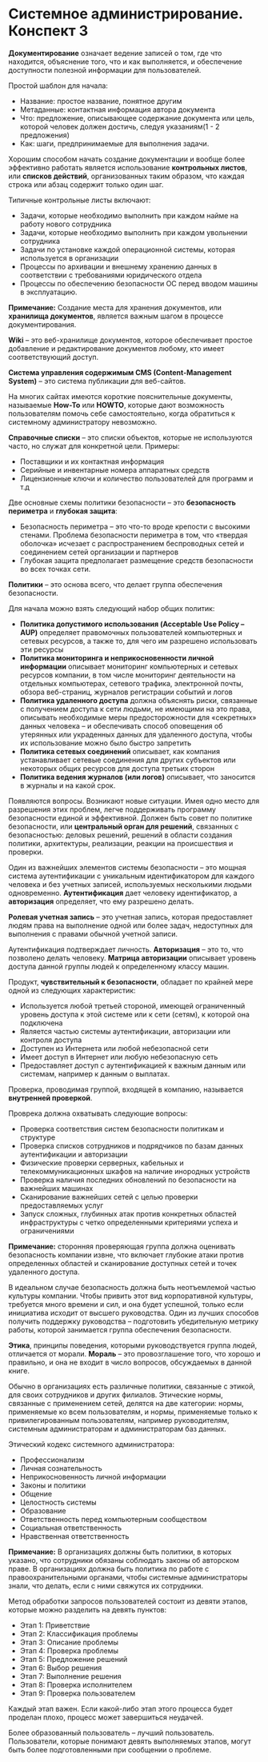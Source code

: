 # Системное администрирование. Конспект 3
__Документирование__ означает ведение записей о том, где что находится, объяснение того, что и как выполняется, и обеспечение доступности полезной информации для пользователей.

Простой шаблон для начала:
+ Название: простое название, понятное другим
+ Метаданные: контактная информация автора документа
+ Что: предложение, описывающее содержание документа или цель, которой человек должен достичь, следуя указаниям(1 - 2 предложения)
+ Как: шаги, предпринимаемые для выполнения задачи.

Хорошим способом начать создание документации и вообще более эффективно работать является использование __контрольных листов__, или __списков действий__, организованных таким образом, что каждая строка или абзац содержит только один шаг. 

Типичные контрольные листы включают:
+ Задачи, которые необходимо выполнить при каждом найме на работу нового сотрудника
+ Задачи, которые необходимо выполнить при каждом увольнении сотрудника
+ Задачи по установке каждой операционной системы, которая используется в организации
+ Процессы по архивации и внешнему хранению данных в соответствии с требованиями юридического отдела
+ Процессы по обеспечению безопасности ОС перед вводом машины в эксплуатацию.

__Примечание:__ Создание места для хранения документов, или __хранилища документов__, является важным шагом в процессе документирования. 

__Wiki__ – это веб-хранилище документов, которое обеспечивает простое добавление и редактирование документов любому, кто имеет соответствующий доступ.

__Система управления содержимым CMS (Content-Management System)__ – это система публикации для веб-сайтов. 

На многих сайтах имеются короткие пояснительные документы, называемые __How-To__ или __HOWTO__, которые дают возможность пользователям помочь себе самостоятельно, когда обратиться к системному администратору невозможно.

__Справочные списки__ – это списки объектов, которые не используются часто, но служат для конкретной цели. Примеры:
+ Поставщики и их контактная информация
+ Серийные и инвентарные номера аппаратных средств
+ Лицензионные ключи и количество пользователей для программ и т.д

Две основные схемы политики безопасности – это __безопасность периметра__ и __глубокая защита__:
+ Безопасность периметра – это что-то вроде крепости с высокими стенами. Проблема безопасности периметра в том, что «твердая оболочка» исчезает с распространением беспроводных сетей и соединением сетей организации и партнеров
+ Глубокая защита предполагает размещение средств безопасности во всех точках сети.

__Политики__ – это основа всего, что делает группа обеспечения безопасности. 

Для начала можно взять следующий набор общих
политик:
+ __Политика допустимого использования (Acceptable Use Policy – AUP)__ определяет правомочных пользователей компьютерных и сетевых ресурсов, а также то, для чего им разрешено использовать эти ресурсы
+ __Политика мониторинга и неприкосновенности личной информации__ описывает мониторинг компьютерных и сетевых ресурсов компании, в том числе мониторинг деятельности на отдельных компьютерах, сетевого трафика, электронной почты, обзора веб-страниц, журналов регистрации событий и логов
+ __Политика удаленного доступа__ должна объяснять риски, связанные с получением доступа к сети людьми, не имеющими на это права, описывать необходимые меры предосторожности для «секретных» данных человека – и обеспечивать способ оповещения об утерянных или украденных данных для удаленного доступа, чтобы их использование можно было быстро запретить
+ __Политика сетевых соединений__ описывает, как компания устанавливает сетевые соединения для других субъектов или некоторых общих ресурсов для
доступа третьих сторон
+ __Политика ведения журналов (или логов)__ описывает, что заносится в журналы и на какой срок. 

Появляются вопросы. Возникают новые ситуации. Имея одно место для разрешения этих проблем, легче поддерживать программу безопасности единой и эффективной. Должен быть совет по политике безопасности, или __центральный орган для решений__, связанных с безопасностью: деловых решений, решений в области создания политики, архитектуры, реализации, реакции на происшест­вия и проверки.

Один из важнейших элементов системы безопасности – это мощная система аутентификации с уникальным идентификатором для каждого человека и без учетных записей, используемых несколькими людьми одновременно. __Аутентификация__ дает человеку идентификатор, а __авторизация__ определяет, что ему разрешено делать.

__Ролевая учетная запись__ – это учетная запись, которая предоставляет людям права на выполнение одной или более задач, недоступных для выполнения с правами обычной учетной записи. 

Аутентификация подтверждает личность. __Авторизация__ – это то, что позволено делать человеку. __Матрица авторизации__ описывает уровень доступа данной группы людей к определенному классу машин.

Продукт, __чувствительный к безопасности__, обладает по крайней мере одной из следующих характеристик:
+ Используется любой третьей стороной, имеющей ограниченный уровень доступа к этой системе или к сети (сетям), к которой она подключена
+ Является частью системы аутентификации, авторизации или контроля доступа
+ Доступен из Интернета или любой небезопасной сети
+ Имеет доступ в Интернет или любую небезопасную сеть
+ Предоставляет доступ с аутентификацией к важным данным или системам, например к данным о выплатах.

Проверка, проводимая группой, входящей в компанию, называется __внутренней проверкой__.

Проврека должна охватывать следующие вопросы:
+ Проверка соответствия систем безопасности политикам и структуре
+ Проверка списков сотрудников и подрядчиков по базам данных аутентификации и авторизации
+ Физические проверки серверных, кабельных и телекоммуникационных шкафов на наличие инородных устройств
+ Проверка наличия последних обновлений по безопасности на важнейших машинах
+ Сканирование важнейших сетей с целью проверки предоставляемых услуг
+ Запуск сложных, глубинных атак против конкретных областей инфраструктуры с четко определенными критериями успеха и ограничениями

__Примечание:__ сторонняя проверяющая группа должна оценивать безопасность компании извне, что включает глубокие атаки против определенных областей и сканирование доступных сетей и точек удаленного доступа.

В идеальном случае безопасность должна быть неотъемлемой частью культуры компании. Чтобы привить этот вид корпоративной культуры, требуется много времени и сил, и она будет успешной, только если инициатива исходит от высшего руководства. Один из лучших способов получить поддержку руководства – подготовить
убедительную метрику работы, которой занимается группа обеспечения безопасности.

__Этика__, принципы поведения, которыми руководствуется группа людей, отличается от морали. __Мораль__ – это провозглашение того, что хорошо и правильно, и она не входит в число вопросов, обсуждаемых в данной книге.

Обычно в организациях есть различные политики, связанные с этикой, для своих сотрудников и других филиалов. Этические нормы, связанные с применением сетей, делятся на две категории: нормы, применяемые ко всем пользователям, и нормы, применяемые только к привилегированным пользователям, например руководителям, системным администраторам и администраторам баз данных.

Этический кодекс системного администратора: 
+ Профессионализм
+ Личная сознательность
+ Неприкосновенность личной информации
+ Законы и политики
+ Общение
+ Целостность системы
+ Образование
+ Ответственность перед компьютерным сообществом
+ Социальная ответственность
+ Нравственная ответственность

__Примечание:__ В организациях должны быть политики, в которых указано, что сотрудники обязаны соблюдать законы об авторском праве. В организациях должна быть политика по работе с правоохранительными органами, чтобы системные администраторы знали, что делать, если с ними свяжутся их сотрудники.

Метод обработки запросов пользователей состоит из девяти этапов, которые можно разделить на девять пунктов:
+ Этап 1: Приветствие
+ Этап 2: Классификация проблемы
+ Этап 3: Описание проблемы
+ Этап 4: Проверка проблемы
+ Этап 5: Предложение решений
+ Этап 6: Выбор решения
+ Этап 7: Выполнение решения
+ Этап 8: Проверка исполнителем
+ Этап 9: Проверка пользователем

Каждый этап важен. Если какой-либо этап этого процесса будет проделан плохо, процесс может завершиться неудачей.

Более образованный пользователь – лучший пользователь. Пользователи, которые понимают девять выполняемых этапов, могут быть более подготовленными при сообщении о проблеме.




















